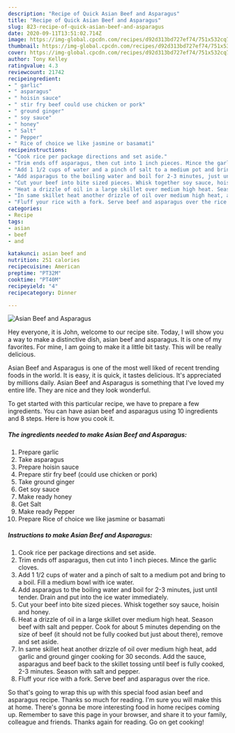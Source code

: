 ```yaml
---
description: "Recipe of Quick Asian Beef and Asparagus"
title: "Recipe of Quick Asian Beef and Asparagus"
slug: 823-recipe-of-quick-asian-beef-and-asparagus
date: 2020-09-11T13:51:02.714Z
image: https://img-global.cpcdn.com/recipes/d92d313bd727ef74/751x532cq70/asian-beef-and-asparagus-recipe-main-photo.jpg
thumbnail: https://img-global.cpcdn.com/recipes/d92d313bd727ef74/751x532cq70/asian-beef-and-asparagus-recipe-main-photo.jpg
cover: https://img-global.cpcdn.com/recipes/d92d313bd727ef74/751x532cq70/asian-beef-and-asparagus-recipe-main-photo.jpg
author: Tony Kelley
ratingvalue: 4.3
reviewcount: 21742
recipeingredient:
- " garlic"
- " asparagus"
- " hoisin sauce"
- " stir fry beef could use chicken or pork"
- " ground ginger"
- " soy sauce"
- " honey"
- " Salt"
- " Pepper"
- " Rice of choice we like jasmine or basamati"
recipeinstructions:
- "Cook rice per package directions and set aside."
- "Trim ends off asparagus, then cut into 1 inch pieces. Mince the garlic cloves."
- "Add 1 1/2 cups of water and a pinch of salt to a medium pot and bring to a boil. Fill a medium bowl with ice water."
- "Add asparagus to the boiling water and boil for 2-3 minutes, just until tender. Drain and put into the ice water immediately."
- "Cut your beef into bite sized pieces. Whisk together soy sauce, hoisin and honey."
- "Heat a drizzle of oil in a large skillet over medium high heat. Season beef with salt and pepper. Cook for about 5 minutes depending on the size of beef (it should not be fully cooked but just about there), remove and set aside."
- "In same skillet heat another drizzle of oil over medium high heat, add garlic and ground ginger cooking for 30 seconds. Add the sauce, asparagus and beef back to the skillet tossing until beef is fully cooked, 2-3 minutes. Season with salt and pepper."
- "Fluff your rice with a fork. Serve beef and asparagus over the rice."
categories:
- Recipe
tags:
- asian
- beef
- and

katakunci: asian beef and 
nutrition: 251 calories
recipecuisine: American
preptime: "PT32M"
cooktime: "PT40M"
recipeyield: "4"
recipecategory: Dinner

---
```



![Asian Beef and Asparagus](https://img-global.cpcdn.com/recipes/d92d313bd727ef74/751x532cq70/asian-beef-and-asparagus-recipe-main-photo.jpg)

Hey everyone, it is John, welcome to our recipe site. Today, I will show you a way to make a distinctive dish, asian beef and asparagus. It is one of my favorites. For mine, I am going to make it a little bit tasty. This will be really delicious.

Asian Beef and Asparagus is one of the most well liked of recent trending foods in the world. It is easy, it is quick, it tastes delicious. It's appreciated by millions daily. Asian Beef and Asparagus is something that I've loved my entire life. They are nice and they look wonderful.




To get started with this particular recipe, we have to prepare a few ingredients. You can have asian beef and asparagus using 10 ingredients and 8 steps. Here is how you cook it.

<!--inarticleads1-->

##### The ingredients needed to make Asian Beef and Asparagus:

1. Prepare  garlic
1. Take  asparagus
1. Prepare  hoisin sauce
1. Prepare  stir fry beef (could use chicken or pork)
1. Take  ground ginger
1. Get  soy sauce
1. Make ready  honey
1. Get  Salt
1. Make ready  Pepper
1. Prepare  Rice of choice we like jasmine or basamati




<!--inarticleads2-->

##### Instructions to make Asian Beef and Asparagus:

1. Cook rice per package directions and set aside.
1. Trim ends off asparagus, then cut into 1 inch pieces. Mince the garlic cloves.
1. Add 1 1/2 cups of water and a pinch of salt to a medium pot and bring to a boil. Fill a medium bowl with ice water.
1. Add asparagus to the boiling water and boil for 2-3 minutes, just until tender. Drain and put into the ice water immediately.
1. Cut your beef into bite sized pieces. Whisk together soy sauce, hoisin and honey.
1. Heat a drizzle of oil in a large skillet over medium high heat. Season beef with salt and pepper. Cook for about 5 minutes depending on the size of beef (it should not be fully cooked but just about there), remove and set aside.
1. In same skillet heat another drizzle of oil over medium high heat, add garlic and ground ginger cooking for 30 seconds. Add the sauce, asparagus and beef back to the skillet tossing until beef is fully cooked, 2-3 minutes. Season with salt and pepper.
1. Fluff your rice with a fork. Serve beef and asparagus over the rice.




So that's going to wrap this up with this special food asian beef and asparagus recipe. Thanks so much for reading. I'm sure you will make this at home. There's gonna be more interesting food in home recipes coming up. Remember to save this page in your browser, and share it to your family, colleague and friends. Thanks again for reading. Go on get cooking!
